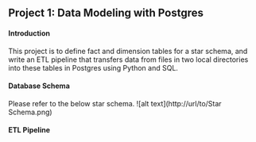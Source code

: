 ## Project 1: Data Modeling with Postgres

#### Introduction
This project is to define fact and dimension tables for a star schema, and write an ETL pipeline that transfers data from files in two local directories into these tables in Postgres using Python and SQL.

#### Database Schema
Please refer to the below star schema.
![alt text](http://url/to/Star Schema.png)

#### ETL Pipeline
